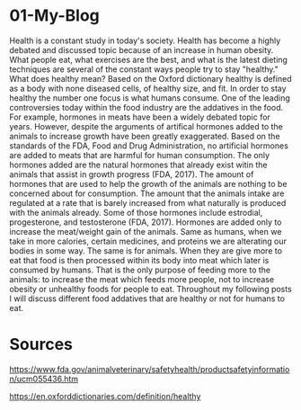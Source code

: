 # 01-My-Blog 

Health is a constant study in today's society.  Health has become a highly debated and discussed topic because of an increase in human obesity.  What people eat, what exercises are the best, and what is the latest dieting techniques are several of the constant ways people try to stay "healthy."  What does healthy mean?  Based on the Oxford dictionary healthy is defined as a body with none diseased cells, of healthy size, and fit.  In order to stay healthy the number one focus is what humans consume.  One of the leading controversies today within the food industry are the addatives in the food.  For example, hormones in meats have been a widely debated topic for years.  However, despite the arguments of artifical hormones added to the animals to increase growth have been greatly exaggerated.  Based on the standards of the FDA, Food and Drug Administration, no artificial hormones are added to meats that are harmful for human consumption.  The only hormones added are the natural hormones that already exist witin the animals that assist in growth progress (FDA, 2017).  The amount of hormones that are used to help the growth of the animals are nothing to be concerned about for consumption.  The amount that the animals intake are regulated at a rate that is barely increased from what naturally is produced with the animals already.  Some of those hormones include estrodial, progesterone, and testosterone (FDA, 2017).  Hormones are added only to increase the meat/weight gain of the animals.  Same as humans, when we take in more calories, certain medicines, and proteins we are alterating our bodies in some way.  The same is for animals.  When they are give more to eat that food is then processed within its body into meat which later is consumed by humans.  That is the only purpose  of feeding more to the animals: to increase the meat which feeds more people, not to increase obesity or unhealthy foods for people to eat.  Throughout my following posts I will discuss different food addatives that are healthy or not for humans to eat. 


# Sources

https://www.fda.gov/animalveterinary/safetyhealth/productsafetyinformation/ucm055436.htm

https://en.oxforddictionaries.com/definition/healthy
